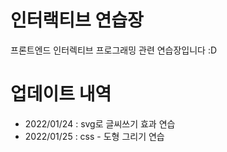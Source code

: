 # 인터랙티브 연습장
프론트엔드 인터렉티브 프로그래밍 관련 연습장입니다 :D 

# 업데이트 내역
- 2022/01/24 : svg로 글씨쓰기 효과 연습
- 2022/01/25 : css - 도형 그리기 연습